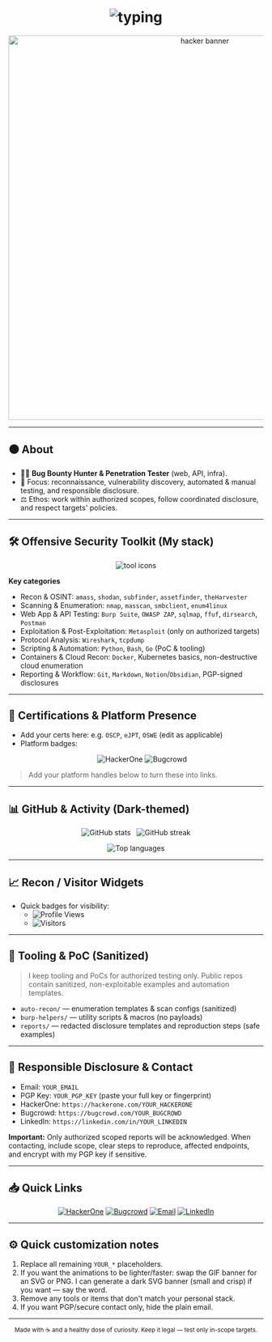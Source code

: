 <!--
  Hacker-themed GitHub Profile README for: saurrabhs
  ⚠️ Replace remaining placeholders: YOUR_EMAIL, YOUR_PGP_KEY, YOUR_HACKERONE, YOUR_BUGCROWD, YOUR_LINKEDIN
-->

<!-- Top: animated typing intro -->
<h1 align="center">
  <img src="https://readme-typing-svg.demolab.com?font=Fira+Code&pause=1000&center=true&vCenter=true&width=760&lines=%3E+Saurabh+%28saurrabhs%29+%7C+Bug+Bounty+Hunter;%3E+Penetration+Tester+%7C+Offensive+Security;Detect.+Exploit.+Report.;%3E+Responsible+Disclosure+Only" alt="typing" />
</h1>

<p align="center">
  <!-- Hacker GIF / animated banner (replace if you prefer an SVG) -->
  <img src="https://media.giphy.com/media/3oEjI6SIIHBdRxXI40/giphy.gif" alt="hacker banner" width="760"/>
</p>

---

## ⚫ About
- 🕵️‍♂️ **Bug Bounty Hunter & Penetration Tester** (web, API, infra).  
- 🧩 Focus: reconnaissance, vulnerability discovery, automated & manual testing, and responsible disclosure.  
- ⚖️ Ethos: work within authorized scopes, follow coordinated disclosure, and respect targets' policies.

---

## 🛠️ Offensive Security Toolkit (My stack)
<p align="center">
  <img src="https://skillicons.dev/icons?i=linux,kali,burp,metasploit,nmap,sqlmap,wireshark,python,bash,go,docker,git,aws,oauth" alt="tool icons" />
</p>

**Key categories**
- Recon & OSINT: `amass`, `shodan`, `subfinder`, `assetfinder`, `theHarvester`  
- Scanning & Enumeration: `nmap`, `masscan`, `smbclient`, `enum4linux`  
- Web App & API Testing: `Burp Suite`, `OWASP ZAP`, `sqlmap`, `ffuf`, `dirsearch`, `Postman`  
- Exploitation & Post-Exploitation: `Metasploit` (only on authorized targets)  
- Protocol Analysis: `Wireshark`, `tcpdump`  
- Scripting & Automation: `Python`, `Bash`, `Go` (PoC & tooling)  
- Containers & Cloud Recon: `Docker`, Kubernetes basics, non-destructive cloud enumeration  
- Reporting & Workflow: `Git`, `Markdown`, `Notion`/`Obsidian`, PGP-signed disclosures

---

## 🧾 Certifications & Platform Presence
- Add your certs here: e.g. `OSCP`, `eJPT`, `OSWE` (edit as applicable)  
- Platform badges:
  <p align="center">
    <img src="https://img.shields.io/badge/HackerOne-white?logo=hackerone&logoColor=black" alt="HackerOne" />
    <img src="https://img.shields.io/badge/Bugcrowd-white?logo=bugcrowd&logoColor=black" alt="Bugcrowd" />
  </p>

> Add your platform handles below to turn these into links.

---

## 📊 GitHub & Activity (Dark-themed)
<p align="center">
  <img src="https://github-readme-stats.vercel.app/api?username=saurrabhs&show_icons=true&theme=dark&hide_border=true&include_all_commits=true" alt="GitHub stats" />
  &nbsp;
  <img src="https://github-readme-streak-stats.herokuapp.com/?user=saurrabhs&theme=dark&hide_border=true" alt="GitHub streak" />
</p>

<p align="center">
  <img src="https://github-readme-stats.vercel.app/api/top-langs?username=saurrabhs&layout=compact&theme=dark&hide_border=true" alt="Top languages" />
</p>

---

## 📈 Recon / Visitor Widgets
- Quick badges for visibility:
  - ![Profile Views](https://komarev.com/ghpvc/?username=saurrabhs&style=flat-square&color=blue)
  - ![Visitors](https://visitor-badge.laobi.icu/badge?page_id=saurrabhs.saurrabhs)

---

## 🧪 Tooling & PoC (Sanitized)
> I keep tooling and PoCs for authorized testing only. Public repos contain sanitized, non-exploitable examples and automation templates.

- `auto-recon/` — enumeration templates & scan configs (sanitized)  
- `burp-helpers/` — utility scripts & macros (no payloads)  
- `reports/` — redacted disclosure templates and reproduction steps (safe examples)

---

## 🔐 Responsible Disclosure & Contact
- Email: `YOUR_EMAIL`  
- PGP Key: `YOUR_PGP_KEY` (paste your full key or fingerprint)  
- HackerOne: `https://hackerone.com/YOUR_HACKERONE`  
- Bugcrowd: `https://bugcrowd.com/YOUR_BUGCROWD`  
- LinkedIn: `https://linkedin.com/in/YOUR_LINKEDIN`

**Important:** Only authorized scoped reports will be acknowledged. When contacting, include scope, clear steps to reproduce, affected endpoints, and encrypt with my PGP key if sensitive.

---

## 📥 Quick Links
<p align="center">
  <a href="https://hackerone.com/YOUR_HACKERONE"><img src="https://img.shields.io/badge/HackerOne-000?logo=hackerone&logoColor=white" alt="HackerOne" /></a>
  <a href="https://bugcrowd.com/YOUR_BUGCROWD"><img src="https://img.shields.io/badge/Bugcrowd-000?logo=bugcrowd&logoColor=white" alt="Bugcrowd" /></a>
  <a href="mailto:YOUR_EMAIL"><img src="https://img.shields.io/badge/Email-000?logo=gmail&logoColor=white" alt="Email" /></a>
  <a href="https://linkedin.com/in/YOUR_LINKEDIN"><img src="https://img.shields.io/badge/LinkedIn-000?logo=linkedin&logoColor=white" alt="LinkedIn" /></a>
</p>

---

## ⚙️ Quick customization notes
1. Replace all remaining `YOUR_*` placeholders.  
2. If you want the animations to be lighter/faster: swap the GIF banner for an SVG or PNG. I can generate a dark SVG banner (small and crisp) if you want — say the word.  
3. Remove any tools or items that don't match your personal stack.  
4. If you want PGP/secure contact only, hide the plain email.

---

<p align="center">
  <sub>Made with ☕ and a healthy dose of curiosity. Keep it legal — test only in-scope targets.</sub>
</p>
